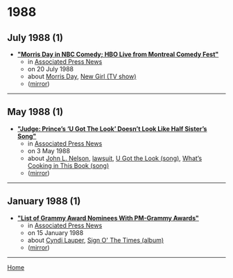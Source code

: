 # 1988

## July 1988 (1)

 - [**"Morris Day in NBC Comedy; HBO Live from Montreal Comedy Fest"**](https://apnews.com/article/28483f67af719f1c73649a5673b53a7a)
    - in [Associated Press News](../../publications/a-e/associated-press-news/index.md)
    - on 20 July 1988
    - about [Morris Day](../../topics/morris-day/index.md), [New Girl (TV show)](../../topics/tv-show/new-girl/index.md)
    - ([mirror](https://web.archive.org/web/*/https://apnews.com/article/28483f67af719f1c73649a5673b53a7a))

----

## May 1988 (1)

 - [**"Judge: Prince’s ‘U Got The Look’ Doesn’t Look Like Half Sister’s Song"**](https://apnews.com/article/f011132eb9aae1e55d300a263254b7bb)
    - in [Associated Press News](../../publications/a-e/associated-press-news/index.md)
    - on 3 May 1988
    - about [John L. Nelson](../../topics/john-l-nelson/index.md), [lawsuit](../../topics/lawsuit/index.md), [U Got the Look (song)](../../topics/song/u-got-the-look/index.md), [What’s Cooking in This Book (song)](../../topics/song/what-s-cooking-in-this-book/index.md)
    - ([mirror](https://web.archive.org/web/*/https://apnews.com/article/f011132eb9aae1e55d300a263254b7bb))

----

## January 1988 (1)

 - [**"List of Grammy Award Nominees With PM-Grammy Awards"**](https://apnews.com/article/befe23b57930a9944343b1dc739a96b5)
    - in [Associated Press News](../../publications/a-e/associated-press-news/index.md)
    - on 15 January 1988
    - about [Cyndi Lauper](../../topics/cyndi-lauper/index.md), [Sign O' The Times (album)](../../topics/album/sign-o-the-times/index.md)
    - ([mirror](https://web.archive.org/web/*/https://apnews.com/article/befe23b57930a9944343b1dc739a96b5))

----

[Home](../index.md)
